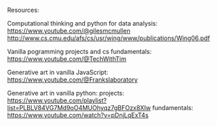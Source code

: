 Resources:

Computational thinking and python for data analysis:
https://www.youtube.com/@gilesmcmullen 
http://www.cs.cmu.edu/afs/cs/usr/wing/www/publications/Wing06.pdf

Vanilla pogramming projects and cs fundamentals:
https://www.youtube.com/@TechWithTim

Generative art in vanilla JavaScript:
https://www.youtube.com/@Frankslaboratory

Generative art in vanilla python:
projects:
https://www.youtube.com/playlist?list=PLBLV84VG7Md9oO4MUOhyqz7gBFOzx8XIw
fundamentals:
https://www.youtube.com/watch?v=pDnjLqExT4s
